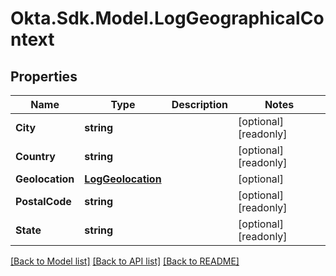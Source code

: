 # Okta.Sdk.Model.LogGeographicalContext

## Properties

Name | Type | Description | Notes
------------ | ------------- | ------------- | -------------
**City** | **string** |  | [optional] [readonly] 
**Country** | **string** |  | [optional] [readonly] 
**Geolocation** | [**LogGeolocation**](LogGeolocation.md) |  | [optional] 
**PostalCode** | **string** |  | [optional] [readonly] 
**State** | **string** |  | [optional] [readonly] 

[[Back to Model list]](../README.md#documentation-for-models) [[Back to API list]](../README.md#documentation-for-api-endpoints) [[Back to README]](../README.md)

